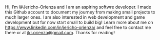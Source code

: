Hi, I’m @Jericho-Orienza and I am an aspiring softwre developer. I made this Github account to document my journey from making small projects to much larger ones.
I am also interested in web development and game development but for now start small to build big! Learn more about me on https://www.linkedin.com/in/jericho-orienza/
and feel free to contact me there or at jkr.orienza@gmail.com. Thanks for reading!


<!---
Jericho-Orienza/Jericho-Orienza is a ✨ special ✨ repository because its `README.md` (this file) appears on your GitHub profile.
You can click the Preview link to take a look at your changes.
--->
